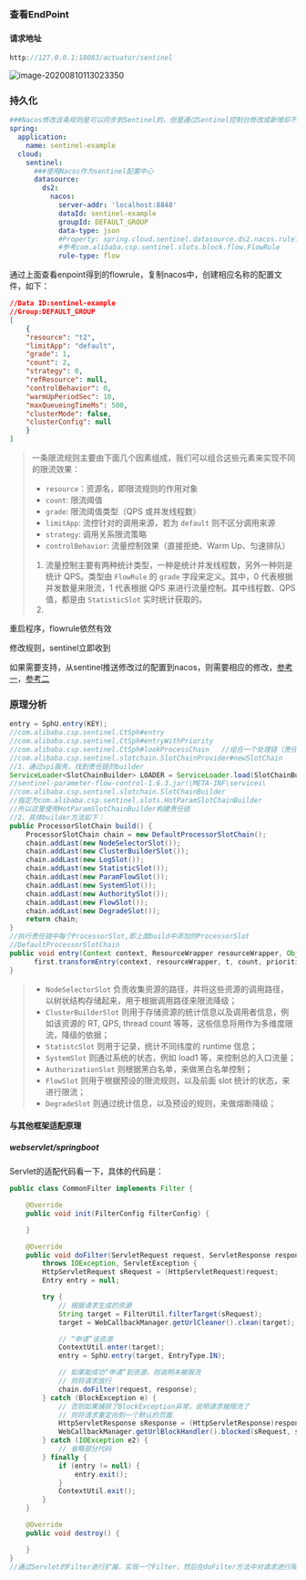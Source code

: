 ### 查看EndPoint

#### 请求地址

```java
http://127.0.0.1:18083/actuator/sentinel
```



![image-20200810113023350](https://gitee.com/froggengo/cloudimage/raw/master/img/20210323131400.png)

### 持久化

```yml
###Nacos修改该条规则是可以同步到Sentinel的，但是通过Sentinel控制台修改或新增却不可以同步到Nacos
spring:
  application:
    name: sentinel-example
  cloud:
    sentinel:
      ###使用Nacos作为sentinel配置中心
      datasource:
        ds2:
          nacos:
            server-addr: 'localhost:8848'
            dataId: sentinel-example
            groupId: DEFAULT_GROUP
            data-type: json
            #Property: spring.cloud.sentinel.datasource.ds2.nacos.ruleType不能为空
            #参考com.alibaba.csp.sentinel.slots.block.flow.FlowRule
            rule-type: flow
```

通过上面查看enpoint得到的flowrule，复制nacos中，创建相应名称的配置文件，如下：

```json
//Data ID:sentinel-example
//Group:DEFAULT_GROUP
[
    {
    "resource": "t2",
    "limitApp": "default",
    "grade": 1,
    "count": 2,
    "strategy": 0,
    "refResource": null,
    "controlBehavior": 0,
    "warmUpPeriodSec": 10,
    "maxQueueingTimeMs": 500,
    "clusterMode": false,
    "clusterConfig": null
    }
]
```

> 一条限流规则主要由下面几个因素组成，我们可以组合这些元素来实现不同的限流效果：
>
> - `resource`：资源名，即限流规则的作用对象
> - `count`: 限流阈值
> - `grade`: 限流阈值类型（QPS 或并发线程数）
> - `limitApp`: 流控针对的调用来源，若为 `default` 则不区分调用来源
> - `strategy`: 调用关系限流策略
> - `controlBehavior`: 流量控制效果（直接拒绝、Warm Up、匀速排队）
>
> 1. 流量控制主要有两种统计类型，一种是统计并发线程数，另外一种则是统计 QPS。类型由 `FlowRule` 的 `grade` 字段来定义。其中，0 代表根据并发数量来限流，1 代表根据 QPS 来进行流量控制。其中线程数、QPS 值，都是由 `StatisticSlot` 实时统计获取的。
> 2. 

重启程序，flowrule依然有效

修改规则，sentinel立即收到

如果需要支持，从sentinel推送修改过的配置到nacos，则需要相应的修改，[参考一](https://blog.csdn.net/a1036645146/article/details/107844149)，[参考二](https://github.com/alibaba/Sentinel/wiki/Sentinel-%E6%8E%A7%E5%88%B6%E5%8F%B0%EF%BC%88%E9%9B%86%E7%BE%A4%E6%B5%81%E6%8E%A7%E7%AE%A1%E7%90%86%EF%BC%89#%E8%A7%84%E5%88%99%E9%85%8D%E7%BD%AE) 

### 原理分析

```java
entry = SphU.entry(KEY);
//com.alibaba.csp.sentinel.CtSph#entry
//com.alibaba.csp.sentinel.CtSph#entryWithPriority
//com.alibaba.csp.sentinel.CtSph#lookProcessChain   //组合一个处理链（责任链模式）
//com.alibaba.csp.sentinel.slotchain.SlotChainProvider#newSlotChain
//1、通过spi服务，找到责任链的builder
ServiceLoader<SlotChainBuilder> LOADER = ServiceLoader.load(SlotChainBuilder.class);
//sentinel-parameter-flow-control-1.6.3.jar!\META-INF\services\
//com.alibaba.csp.sentinel.slotchain.SlotChainBuilder
//指定为com.alibaba.csp.sentinel.slots.HotParamSlotChainBuilder
//所以这里使用HotParamSlotChainBuilder构建责任链
//2、具体builder方法如下：
public ProcessorSlotChain build() {
	ProcessorSlotChain chain = new DefaultProcessorSlotChain();
	chain.addLast(new NodeSelectorSlot());
	chain.addLast(new ClusterBuilderSlot());
	chain.addLast(new LogSlot());
	chain.addLast(new StatisticSlot());
	chain.addLast(new ParamFlowSlot());
	chain.addLast(new SystemSlot());
	chain.addLast(new AuthoritySlot());
	chain.addLast(new FlowSlot());
	chain.addLast(new DegradeSlot());
	return chain;
}
//执行责任链中每个ProcessorSlot,即上面build中添加的ProcessorSlot
//DefaultProcessorSlotChain
public void entry(Context context, ResourceWrapper resourceWrapper, Object t, int count, boolean prioritized, Object... args)throws Throwable {
      first.transformEntry(context, resourceWrapper, t, count, prioritized, args);
}

```

> - `NodeSelectorSlot` 负责收集资源的路径，并将这些资源的调用路径，以树状结构存储起来，用于根据调用路径来限流降级；
> - `ClusterBuilderSlot` 则用于存储资源的统计信息以及调用者信息，例如该资源的 RT, QPS, thread count 等等，这些信息将用作为多维度限流，降级的依据；
> - `StatistcSlot` 则用于记录，统计不同纬度的 runtime 信息；
> - `SystemSlot` 则通过系统的状态，例如 load1 等，来控制总的入口流量；
> - `AuthorizationSlot` 则根据黑白名单，来做黑白名单控制；
> - `FlowSlot` 则用于根据预设的限流规则，以及前面 slot 统计的状态，来进行限流；
> - `DegradeSlot` 则通过统计信息，以及预设的规则，来做熔断降级；

#### 与其他框架适配原理

##### webservlet/springboot

Servlet的适配代码看一下，具体的代码是：

```java
public class CommonFilter implements Filter {

    @Override
    public void init(FilterConfig filterConfig) {

    }

    @Override
    public void doFilter(ServletRequest request, ServletResponse response, FilterChain chain)
        throws IOException, ServletException {
        HttpServletRequest sRequest = (HttpServletRequest)request;
        Entry entry = null;

        try {
        	// 根据请求生成的资源
            String target = FilterUtil.filterTarget(sRequest);
            target = WebCallbackManager.getUrlCleaner().clean(target);

            // “申请”该资源
            ContextUtil.enter(target);
            entry = SphU.entry(target, EntryType.IN);

            // 如果能成功“申请”到资源，则说明未被限流
            // 则将请求放行
            chain.doFilter(request, response);
        } catch (BlockException e) {
        	// 否则如果捕获了BlockException异常，说明请求被限流了
        	// 则将请求重定向到一个默认的页面
            HttpServletResponse sResponse = (HttpServletResponse)response;
            WebCallbackManager.getUrlBlockHandler().blocked(sRequest, sResponse);
        } catch (IOException e2) {
            // 省略部分代码
        } finally {
            if (entry != null) {
                entry.exit();
            }
            ContextUtil.exit();
        }
    }

    @Override
    public void destroy() {

    }
}
//通过Servlet的Filter进行扩展，实现一个Filter，然后在doFilter方法中对请求进行限流控制，如果请求被限流则将请求重定向到一个默认页面，否则将请求放行给下一个Filter。
```





